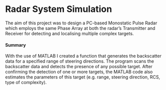 # Radar System Simulation
The aim of this project was to design a PC-based Monostatic Pulse Radar which employs the same Phase Array at both the radar’s Transmitter and Receiver for detecting and localising multiple complex targets.

#### Summary

With the use of MATLAB I created a function that generates the backscatter data for a specified range of steering directions. The program scans the backscatter data and detects the presence of any possible target. After confirming the detection of one or more targets, the MATLAB code also estimates the parameters of this target (e.g. range, steering direction, RCS, type of complexity).
